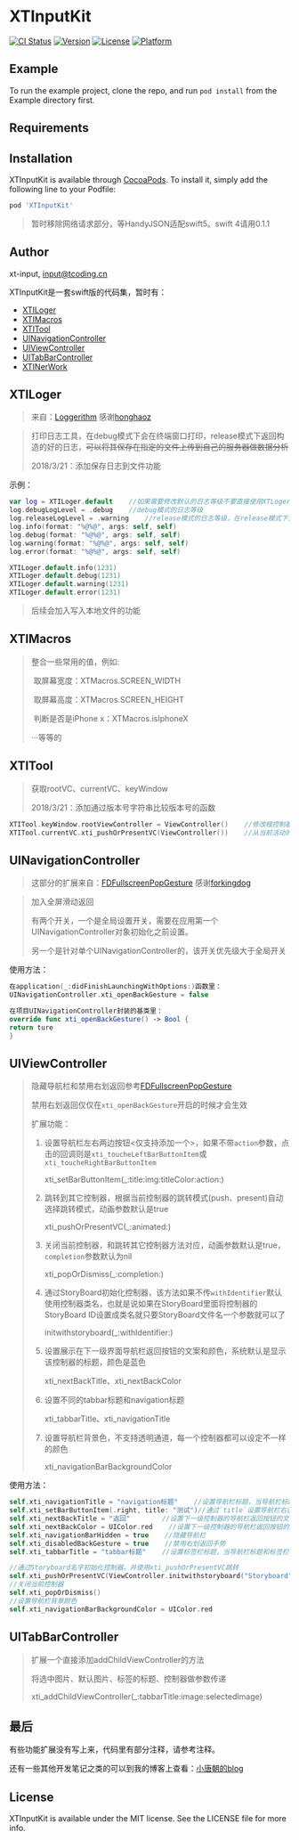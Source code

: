 # XTInputKit

[![CI Status](https://img.shields.io/travis/xt-input/XTInputKit.svg?style=flat)](https://travis-ci.org/xt-input/XTInputKit)
[![Version](https://img.shields.io/cocoapods/v/XTInputKit.svg?style=flat)](https://cocoapods.org/pods/XTInputKit)
[![License](https://img.shields.io/cocoapods/l/XTInputKit.svg?style=flat)](https://cocoapods.org/pods/XTInputKit)
[![Platform](https://img.shields.io/cocoapods/p/XTInputKit.svg?style=flat)](https://cocoapods.org/pods/XTInputKit)

## Example

To run the example project, clone the repo, and run `pod install` from the Example directory first.

## Requirements

## Installation

XTInputKit is available through [CocoaPods](https://cocoapods.org). To install
it, simply add the following line to your Podfile:

```ruby
pod 'XTInputKit'
```

> 暂时移除网络请求部分，等HandyJSON适配swift5。swift 4请用0.1.1

## Author

xt-input, input@tcoding.cn


XTInputKit是一套swift版的代码集，暂时有：

- [XTILoger](#xtiloger)
- [XTIMacros](#xtimacros)
- [XTITool](#xtitool)
- [UINavigationController](#uinavigationcontroller)
- [UIViewController](#uiviewcontroller)
- [UITabBarController](#uitabbarcontroller)
- [XTINerWork](doc/XTINetwork.md)

## XTILoger

> 来自：[Loggerithm](https://github.com/honghaoz/Loggerithm) 感谢[honghaoz](https://github.com/honghaoz)

> 打印日志工具，在debug模式下会在终端窗口打印，release模式下返回构造的好的日志，~~可以将其保存在指定的文件上传到自己的服务器做数据分析~~
>
> 2018/3/21：添加保存日志到文件功能

示例：

```swift
var log = XTILoger.default    //如果需要修改默认的日志等级不要直接使用XTLoger.default
log.debugLogLevel = .debug    //debug模式的日志等级
log.releaseLogLevel = .warning    //release模式的日志等级，在release模式下只会构造日志不会打印在控制台，可以自己保存到本地
log.info(format: "%@%@", args: self, self)
log.debug(format: "%@%@", args: self, self)
log.warning(format: "%@%@", args: self, self)
log.error(format: "%@%@", args: self, self)

XTILoger.default.info(1231)
XTILoger.default.debug(1231)
XTILoger.default.warning(1231)
XTILoger.default.error(1231)
```

>后续会加入写入本地文件的功能

## XTIMacros

> 整合一些常用的值，例如:
>
> ​    取屏幕宽度：XTMacros.SCREEN_WIDTH
>
> ​    取屏幕高度：XTMacros.SCREEN_HEIGHT
>
> ​    判断是否是iPhone x：XTMacros.isIphoneX
>
> ···等等的

## XTITool

> 获取rootVC、currentVC、keyWindow
>
> 2018/3/21：添加通过版本号字符串比较版本号的函数

```swift
XTITool.keyWindow.rootViewController = ViewController()    //修改根控制器
XTITool.currentVC.xti_pushOrPresentVC(ViewController())    //从当前活动的控制器调转到ViewController，如果当前控制器在navigetionVC上那么久push，否则present
```

## UINavigationController

> 这部分的扩展来自：[FDFullscreenPopGesture](https://github.com/forkingdog/FDFullscreenPopGesture) 感谢[forkingdog](https://github.com/forkingdog)

> 加入全屏滑动返回
>
> 有两个开关，一个是全局设置开关，需要在应用第一个UINavigationController对象初始化之前设置。
>
> 另一个是针对单个UINavigationController的，该开关优先级大于全局开关

使用方法：

```swift
在application(_:didFinishLaunchingWithOptions:)函数里： 
UINavigationController.xti_openBackGesture = false

在项目UINavigationController封装的基类里：
override func xti_openBackGesture() -> Bool {
return ture
}
```
## UIViewController

> 隐藏导航栏和禁用右划返回参考[FDFullscreenPopGesture](https://github.com/forkingdog/FDFullscreenPopGesture)
>
> 禁用右划返回仅仅在`xti_openBackGesture`开启的时候才会生效
>
> 扩展功能：
>
> 1. 设置导航栏左右两边按钮<仅支持添加一个>，如果不带`action`参数，点击的回调则是`xti_toucheLeftBarButtonItem`或`xti_toucheRightBarButtonItem`
>
>    xti_setBarButtonItem(_:title:img:titleColor:action:)
>
> 2. 跳转到其它控制器，根据当前控制器的跳转模式(push、present)自动选择跳转模式，动画参数默认是true
>
>    xti_pushOrPresentVC(_:animated:)
>
> 3. 关闭当前控制器，和跳转其它控制器方法对应，动画参数默认是true，`completion`参数默认为nil
>
>    xti_popOrDismiss(_:completion:)
>
> 4. 通过StoryBoard初始化控制器，该方法如果不传`withIdentifier`默认使用控制器类名，也就是说如果在StoryBoard里面将控制器的StoryBoard ID设置成类名就只要StoryBoard文件名一个参数就可以了
>
>    initwithstoryboard(_:withIdentifier:)
>
> 5. 设置展示在下一级界面导航栏返回按钮的文案和颜色，系统默认是显示该控制器的标题，颜色是蓝色
>
>    xti_nextBackTitle、xti_nextBackColor
>
> 6. 设置不同的tabbar标题和navigation标题
>
>    xti_tabbarTitle、xti_navigationTitle
>
> 7. 设置导航栏背景色，不支持透明通道，每一个控制器都可以设定不一样的颜色
>
>    xti_navigationBarBackgroundColor

使用方法：

```swift
self.xti_navigationTitle = "navigation标题"    //设置导航栏标题，当导航栏标题和标签栏标题的不一致时使用
self.xti_setBarButtonItem(.right, title: "测试")//通过`title`设置导航栏右边的按钮,也可以通过图片设置
self.xti_nextBackTitle = "返回"        //设置下一级控制器的导航栏返回按钮的文案
self.xti_nextBackColor = UIColor.red    //设置下一级控制器的导航栏返回按钮的颜色
self.xti_navigationBarHidden = true    //隐藏导航栏
self.xti_disabledBackGesture = true    //禁用右划返回手势
self.xti_tabbarTitle = "tabbar标题"    //设置标签栏标题，当导航栏标题和标签栏标题的不一致时使用

//通过Storyboard名字初始化控制器，并使用xti_pushOrPresentVC跳转
self.xti_pushOrPresentVC(ViewController.initwithstoryboard("Storyboard"))
//关闭当前控制器
self.xti_popOrDismiss()
//设置导航栏背景颜色
self.xti_navigationBarBackgroundColor = UIColor.red
```
## UITabBarController

> 扩展一个直接添加addChildViewController的方法
>
> 将选中图片、默认图片、标签的标题、控制器做参数传递
>
> xti_addChildViewController(_:tabbarTitle:image:selectedImage)



## 最后

有些功能扩展没有写上来，代码里有部分注释，请参考注释。

还有一些其他开发笔记之类的可以到我的博客上查看：[小唐朝的blog](http://blog.07coding.com)



## License

XTInputKit is available under the MIT license. See the LICENSE file for more info.
